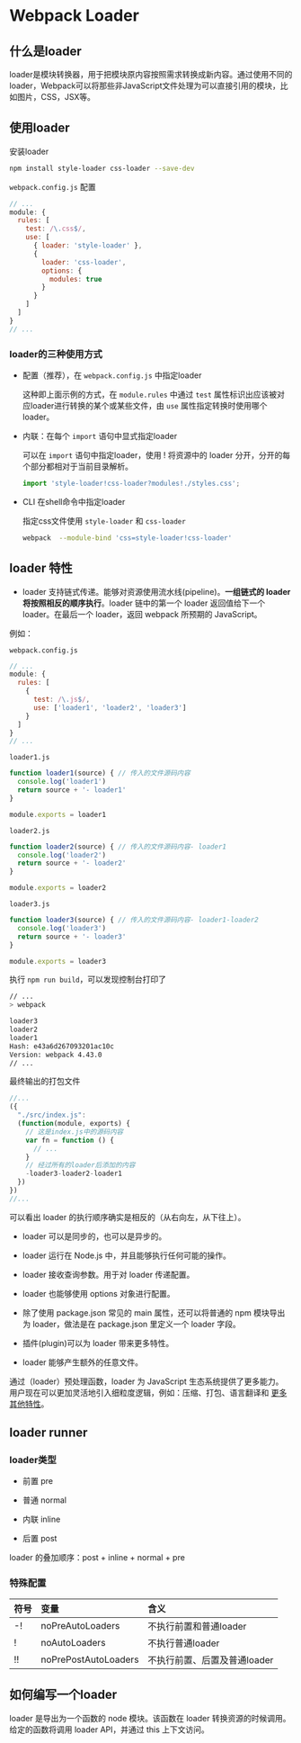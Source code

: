 # Webpack Loader

## 什么是loader

loader是模块转换器，用于把模块原内容按照需求转换成新内容。通过使用不同的loader，Webpack可以将那些非JavaScript文件处理为可以直接引用的模块，比如图片，CSS，JSX等。

## 使用loader

安装loader

```bash
npm install style-loader css-loader --save-dev
```

`webpack.config.js` 配置

```javascript
// ...
module: {
  rules: [
    test: /\.css$/,
    use: [
      { loader: 'style-loader' },
      {
        loader: 'css-loader',
        options: {
          modules: true
        }
      }
    ]
  ]
}
// ...
```
### loader的三种使用方式

- 配置（推荐），在 `webpack.config.js` 中指定loader

  这种即上面示例的方式，在 `module.rules` 中通过 `test` 属性标识出应该被对应loader进行转换的某个或某些文件，由 `use` 属性指定转换时使用哪个loader。

- 内联：在每个 `import` 语句中显式指定loader

  可以在 `import` 语句中指定loader，使用 ! 将资源中的 loader 分开，分开的每个部分都相对于当前目录解析。

  ```javascript
  import 'style-loader!css-loader?modules!./styles.css';
  ```

- CLI 在shell命令中指定loader

  指定css文件使用 `style-loader` 和 `css-loader`

  ```bash
  webpack  --module-bind 'css=style-loader!css-loader'
  ```

## loader 特性

- loader 支持链式传递。能够对资源使用流水线(pipeline)。**一组链式的 loader 将按照相反的顺序执行**。loader 链中的第一个 loader 返回值给下一个 loader。在最后一个 loader，返回 webpack 所预期的 JavaScript。

例如：

`webpack.config.js`

```javascript
// ...
module: {
  rules: [
    {
      test: /\.js$/,
      use: ['loader1', 'loader2', 'loader3']
    }
  ]
}
// ...
```

`loader1.js`

```javascript
function loader1(source) { // 传入的文件源码内容 
  console.log('loader1')
  return source + '- loader1'
}

module.exports = loader1
```

`loader2.js`

```javascript
function loader2(source) { // 传入的文件源码内容- loader1
  console.log('loader2')
  return source + '- loader2'
}

module.exports = loader2
```

`loader3.js`

```javascript
function loader3(source) { // 传入的文件源码内容- loader1-loader2
  console.log('loader3')
  return source + '- loader3'
}

module.exports = loader3
```

执行 `npm run build`，可以发现控制台打印了

```bash
// ...
> webpack

loader3
loader2
loader1
Hash: e43a6d267093201ac10c
Version: webpack 4.43.0
// ...
```
最终输出的打包文件

```javascript
//...
({
  "./src/index.js":
  (function(module, exports) {
    // 这是index.js中的源码内容
    var fn = function () {
      // ...
    }
    // 经过所有的loader后添加的内容
    -loader3-loader2-loader1
  })
})
//...
```
可以看出 loader 的执行顺序确实是相反的（从右向左，从下往上）。

- loader 可以是同步的，也可以是异步的。

- loader 运行在 Node.js 中，并且能够执行任何可能的操作。

- loader 接收查询参数。用于对 loader 传递配置。

- loader 也能够使用 options 对象进行配置。

- 除了使用 package.json 常见的 main 属性，还可以将普通的 npm 模块导出为 loader，做法是在 package.json 里定义一个 loader 字段。

- 插件(plugin)可以为 loader 带来更多特性。

- loader 能够产生额外的任意文件。

通过（loader）预处理函数，loader 为 JavaScript 生态系统提供了更多能力。 用户现在可以更加灵活地引入细粒度逻辑，例如：压缩、打包、语言翻译和 [更多其他特性](https://webpack.docschina.org/loaders)。

## loader runner

### loader类型

- 前置 pre

- 普通 normal

- 内联 inline

- 后置 post

loader 的叠加顺序：post + inline + normal + pre

### 特殊配置

符号 | 变量 | 含义
:-|:-|:-
-! | noPreAutoLoaders | 不执行前置和普通loader
! | noAutoLoaders | 不执行普通loader
!! | noPrePostAutoLoaders | 不执行前置、后置及普通loader


## 如何编写一个loader

loader 是导出为一个函数的 node 模块。该函数在 loader 转换资源的时候调用。给定的函数将调用 loader API，并通过 this 上下文访问。
